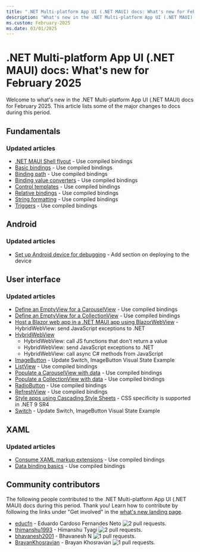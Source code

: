 ```yaml
---
title: ".NET Multi-platform App UI (.NET MAUI) docs: What's new for February 2025"
description: "What's new in the .NET Multi-platform App UI (.NET MAUI) docs for February 2025."
ms.custom: February-2025
ms.date: 03/01/2025
---
```


# .NET Multi-platform App UI (.NET MAUI) docs: What's new for February 2025

Welcome to what's new in the .NET Multi-platform App UI (.NET MAUI) docs for February 2025. This article lists some of the major changes to docs during this period.

## Fundamentals

### Updated articles

- [.NET MAUI Shell flyout](../fundamentals/shell/flyout.md) - Use compiled bindings
- [Basic bindings](../fundamentals/data-binding/basic-bindings.md) - Use compiled bindings
- [Binding path](../fundamentals/data-binding/binding-path.md) - Use compiled bindings
- [Binding value converters](../fundamentals/data-binding/converters.md) - Use compiled bindings
- [Control templates](../fundamentals/controltemplate.md) - Use compiled bindings
- [Relative bindings](../fundamentals/data-binding/relative-bindings.md) - Use compiled bindings
- [String formatting](../fundamentals/data-binding/string-formatting.md) - Use compiled bindings
- [Triggers](../fundamentals/triggers.md) - Use compiled bindings

## Android

### Updated articles

- [Set up Android device for debugging](../android/device/setup.md) - Add section on deploying to the device

## User interface

### Updated articles

- [Define an EmptyView for a CarouselView](../user-interface/controls/carouselview/emptyview.md) - Use compiled bindings
- [Define an EmptyView for a CollectionView](../user-interface/controls/collectionview/emptyview.md) - Use compiled bindings
- [Host a Blazor web app in a .NET MAUI app using BlazorWebView](../user-interface/controls/blazorwebview.md) - HybridWebView: send JavaScript exceptions to .NET
- [HybridWebView](../user-interface/controls/hybridwebview.md)
  - HybridWebView: call JS functions that don't return a value
  - HybridWebView: send JavaScript exceptions to .NET
  - HybridWebView: call async C# methods from JavaScript
- [ImageButton](../user-interface/controls/imagebutton.md) - Update Switch, ImageButton Visual State Example
- [ListView](../user-interface/controls/listview.md) - Use compiled bindings
- [Populate a CarouselView with data](../user-interface/controls/carouselview/populate-data.md) - Use compiled bindings
- [Populate a CollectionView with data](../user-interface/controls/collectionview/populate-data.md) - Use compiled bindings
- [RadioButton](../user-interface/controls/radiobutton.md) - Use compiled bindings
- [RefreshView](../user-interface/controls/refreshview.md) - Use compiled bindings
- [Style apps using Cascading Style Sheets](../user-interface/styles/css.md) - CSS specificity is supported in .NET 9 SR4
- [Switch](../user-interface/controls/switch.md) - Update Switch, ImageButton Visual State Example

## XAML

### Updated articles

- [Consume XAML markup extensions](../xaml/markup-extensions/consume.md) - Use compiled bindings
- [Data binding basics](../xaml/fundamentals/data-binding-basics.md) - Use compiled bindings

## Community contributors

The following people contributed to the .NET Multi-platform App UI (.NET MAUI) docs during this period. Thank you! Learn how to contribute by following the links under "Get involved" in the [what's new landing page](index.yml).

- [educfn](https://github.com/educfn) - Eduardo Cardoso Fernandes Neto ![2 pull requests.](https://img.shields.io/badge/Merged%20Pull%20Requests-2-green)
- [thimanshu1993](https://github.com/thimanshu1993) - Himanshu Tyagi ![2 pull requests.](https://img.shields.io/badge/Merged%20Pull%20Requests-2-green)
- [bhavanesh2001](https://github.com/bhavanesh2001) - Bhavanesh N ![1 pull requests.](https://img.shields.io/badge/Merged%20Pull%20Requests-1-green)
- [BrayanKhosravian](https://github.com/BrayanKhosravian) - Brayan Khosravian ![1 pull requests.](https://img.shields.io/badge/Merged%20Pull%20Requests-1-green)
